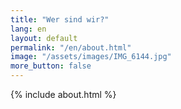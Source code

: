 ```yaml
---
title: "Wer sind wir?"
lang: en
layout: default
permalink: "/en/about.html"
image: "/assets/images/IMG_6144.jpg"
more_button: false
---
```


{% include about.html %}
